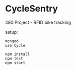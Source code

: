 # CycleSentry
490 Project - RFID bike tracking


setup:
```
mongod
use Cycle

npm install
npm test
npm start
```